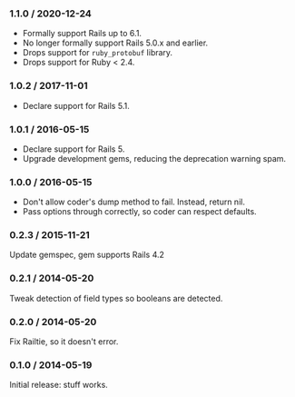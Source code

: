 ### 1.1.0 / 2020-12-24

* Formally support Rails up to 6.1.
* No longer formally support Rails 5.0.x and earlier.
* Drops support for `ruby_protobuf` library.
* Drops support for Ruby < 2.4.

### 1.0.2 / 2017-11-01

* Declare support for Rails 5.1.

### 1.0.1 / 2016-05-15

* Declare support for Rails 5.
* Upgrade development gems, reducing the deprecation warning spam.

### 1.0.0 / 2016-05-15

* Don't allow coder's dump method to fail. Instead, return nil.
* Pass options through correctly, so coder can respect defaults.

### 0.2.3 / 2015-11-21

Update gemspec, gem supports Rails 4.2

### 0.2.1 / 2014-05-20

Tweak detection of field types so booleans are detected.

### 0.2.0 / 2014-05-20

Fix Railtie, so it doesn't error.

### 0.1.0 / 2014-05-19

Initial release: stuff works.
